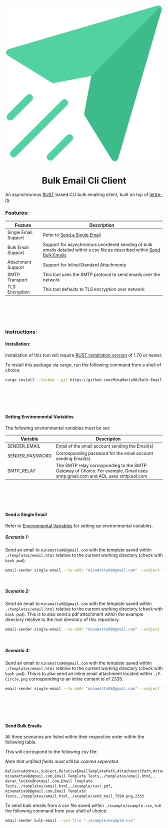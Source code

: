 <div align="center">
    <img src="./example/send-mail-7590.svg"/>
</div>

<h1 align="center">
    Bulk Email Cli Client
</h1>

An asynchronous [RUST](https://www.rust-lang.org/) based CLI bulk emailing client, built on top of [lettre-rs](https://github.com/lettre/lettre).

### Features:

|Feature|Description|
|-------|-----------|
|Single Email Support| Refer to [Send a Single Email](#send-a-single-email)|
|Bulk Email Support| Support for asynchronous unordered sending of bulk emails detailed within a csv file as described within [Send Bulk Emails](#send-bulk-emails) |
|Attachment Support| Support for Inline/Standard Attachments |
|SMTP Transport| This tool uses the SMTP protocol to send emails over the network |
|TLS Encryption| This tool defaults to TLS encryption over network|

<br/>
<br/>
<br/>
<br/>

### Instructions:

#### Installation:
Installation of this tool will require [RUST installation version](https://www.rust-lang.org/tools/install) of 1.70 or newer.

To install this package via cargo, run the following command from a shell of choice:

```bash
cargo install --locked --git https://github.com/MinaMatta98/Bulk-Email-Cli-CLient.git
```

<br/>
<br/>
<br/>
<br/>

#### Setting Environmental Variables
The following environmental variables must be set:

|Variable|Description|
|-------|-----------|
|SENDER_EMAIL|Email of the email account sending the Email(s) |
|SENDER_PASSWORD|Corrosponding password for the email account sending Email(s)|
|SMTP_RELAY|The SMTP relay corrosponding to the SMTP Gateway of Choice. For example, Gmail uses smtp.gmail.com and AOL uses smtp.aol.com |

<br/>
<br/>
<br/>
<br/>

#### Send a Single Email
Refer to [Environmental Variables](#environmental-variables) for setting up environmental variables.


##### Scenario 1:
Send an email to `minamatta98@gmail.com` with the template saved within `./templates/email.html` relative to the current working directory (check with ```bash pwd```).

```bash
email-sender single-email --to-addr "minamatta98@gmail.com" --subject "Email Testing CLI" --email-template "./templates/email.html"
```

<br/>

##### Scenario 2:
Send an email to `minamatta98@gmail.com` with the template saved within `./templates/email.html` relative to the current working directory (check with ```bash pwd```).
This is to also send a pdf attachment within the example directory relative to the root directory of this repository.

```bash
email-sender single-email --to-addr "minamatta98@gmail.com" --subject "Email Testing CLI" --email-template "./templates/email.html" --attachment-1-path "./example/rust.pdf"
```
<br/>

##### Scenario 3:
Send an email to `minamatta98@gmail.com` with the template saved within `./templates/email.html` relative to the current working directory (check with ```bash pwd```).
This is to also send an inline email attachment located within `./P-Circle.png` corrosponding to an inline content id of 2335.

```bash
email-sender single-email --to-addr "minamatta98@gmail.com" --subject "Email Testing CLI" --email-template "./templates/email.html" --attachment-1-path "./example/send_mail_7590.png" --attachment-1-inline-content-id 2335
```

<br/>
<br/>
<br/>
<br/>

#### Send Bulk Emails
All three scenarios are listed within their respective order within the following table.

This will corrospond to the following csv file:

_Note that unfilled fields must still be comma seperated_

```csv
DeliveryAddress,Subject,RelativeEmailTemplatePath,Attachment1Path,Attachment1InlineContentId
minamatta98@gmail.com,Email Template Tests,./templates/email.html,,
deran_lockon@hotmail.com,Email Template Tests,./templates/email.html,./example/rust.pdf,
minamatta98@gmail.com,Email Template Tests,./templates/email.html,./example/send_mail_7590.png,2335
```

To send bulk emails from a csv file saved within `./example/example.csv`, run the following command from your shell of choice:

```bash
email-sender bulk-email --csv-file "./example/example.csv"
```
